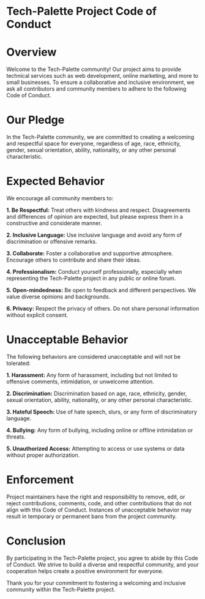 # **Tech-Palette Project Code of Conduct**

# Overview

Welcome to the Tech-Palette community! Our project aims to provide technical services such as web development, online marketing, and more to small businesses. To ensure a collaborative and inclusive environment, we ask all contributors and community members to adhere to the following Code of Conduct.

# Our Pledge

In the Tech-Palette community, we are committed to creating a welcoming and respectful space for everyone, regardless of age, race, ethnicity, gender, sexual orientation, ability, nationality, or any other personal characteristic.

# Expected Behavior

We encourage all community members to:

**1. Be Respectful:** Treat others with kindness and respect. Disagreements and differences of opinion are expected, but please express them in a constructive and considerate manner.

**2. Inclusive Language:** Use inclusive language and avoid any form of discrimination or offensive remarks.

**3. Collaborate:** Foster a collaborative and supportive atmosphere. Encourage others to contribute and share their ideas.

**4. Professionalism:** Conduct yourself professionally, especially when representing the Tech-Palette project in any public or online forum.

**5. Open-mindedness:** Be open to feedback and different perspectives. We value diverse opinions and backgrounds.

**6. Privacy:** Respect the privacy of others. Do not share personal information without explicit consent.

# Unacceptable Behavior

The following behaviors are considered unacceptable and will not be tolerated:

**1. Harassment:** Any form of harassment, including but not limited to offensive comments, intimidation, or unwelcome attention.

**2. Discrimination:** Discrimination based on age, race, ethnicity, gender, sexual orientation, ability, nationality, or any other personal characteristic.

**3. Hateful Speech:** Use of hate speech, slurs, or any form of discriminatory language.

**4. Bullying:** Any form of bullying, including online or offline intimidation or threats.

**5. Unauthorized Access:** Attempting to access or use systems or data without proper authorization.

# Enforcement

Project maintainers have the right and responsibility to remove, edit, or reject contributions, comments, code, and other contributions that do not align with this Code of Conduct. Instances of unacceptable behavior may result in temporary or permanent bans from the project community.

# Conclusion

By participating in the Tech-Palette project, you agree to abide by this Code of Conduct. We strive to build a diverse and respectful community, and your cooperation helps create a positive environment for everyone.

Thank you for your commitment to fostering a welcoming and inclusive community within the Tech-Palette project.

